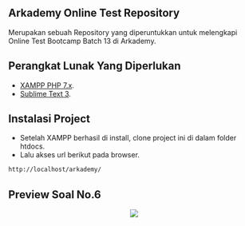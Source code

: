 ## Arkademy Online Test Repository

Merupakan sebuah Repository yang diperuntukkan untuk melengkapi Online Test Bootcamp Batch 13 di Arkademy.

## Perangkat Lunak Yang Diperlukan

- [XAMPP PHP 7.x](https://www.apachefriends.org/download.html).
- [Sublime Text 3](https://www.sublimetext.com/3).

## Instalasi Project

- Setelah XAMPP berhasil di install, clone project ini di dalam folder htdocs.
- Lalu akses url berikut pada browser.

```bash
http://localhost/arkademy/
```
## Preview Soal No.6
<p align="center"><a href="#" target="_blank"><img src="https://user-images.githubusercontent.com/46930178/57179299-95e5c280-6ea6-11e9-96bb-c137b6bae54c.PNG"></a></p>
